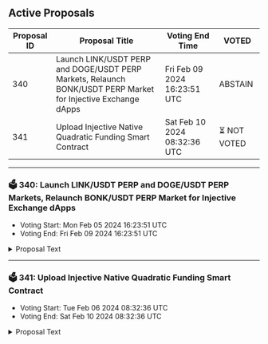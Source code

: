 ## Active Proposals

| Proposal ID | Proposal Title | Voting End Time | VOTED |
|-------------|----------------|-----------------|-------|
| 340 | Launch LINK/USDT PERP and DOGE/USDT PERP Markets, Relaunch BONK/USDT PERP Market for Injective Exchange dApps | Fri Feb 09 2024 16:23:51 UTC | ABSTAIN |
| 341 | Upload Injective Native Quadratic Funding Smart Contract | Sat Feb 10 2024 08:32:36 UTC | ⏳ NOT VOTED |

---

### 🗳 340: Launch LINK/USDT PERP and DOGE/USDT PERP Markets, Relaunch BONK/USDT PERP Market for Injective Exchange dApps
- Voting Start: Mon Feb 05 2024 16:23:51 UTC
- Voting End: Fri Feb 09 2024 16:23:51 UTC

<details>
<summary>Proposal Text</summary>
 
This proposal, if passed, will launch the LINK/USDT PERP and DOGE/USDT PERP markets. In addition, the BONK/USDT PERP market will be relaunched with initial margin ratio of 0.195 and maintenance margin ratio of 0.095, maker/taker fees will be updated to -0.01%/0.1%, and price ticks/quantity ticks will be set to 0.00000001/10000. The oracle will also be updated to use a Pyth price feed.nn- By voting YES on this proposal, you agree to launch/relaunch the perp markets as described above.n- By voting NO on the proposal, you do not support launching/relaunching the perp markets as described above.n- By voting NO WITH VETO, you find this proposal to be (1) spam, i.e., irrelevant to the Injective ecosystem, (2) disproportionately infringes on minority interests, or (3) violates or encourages violation of the rules of engagement as currently set out by Injective governance. If the number of ‘NoWithVeto’ votes is greater than a third of total votes, the proposal is rejected and the 100 INJ deposit is burned.n- By voting ABSTAIN, you wish to contribute to quorum while formally declining to vote either for or against the proposal.nnDisclosure: I am a member of the Injective Labs team.
</details>

---

### 🗳 341: Upload Injective Native Quadratic Funding Smart Contract
- Voting Start: Tue Feb 06 2024 08:32:36 UTC
- Voting End: Sat Feb 10 2024 08:32:36 UTC

<details>
<summary>Proposal Text</summary>
 
DoraHacks is proposing the deployment of a Quadratic Funding contract natively on Injective, allowing Injective's ecosystem loyal community members to have a voice in supporting projects they value. The DoraHacks team together with the Injective Foundation would facilitate multiple Quadratic Funding rounds, enabling the distribution of community contributions and matching funds to Injective ecosystem projects. For more information refer to forum post: https://gov.injective.network/discussion/15042-deploying-injective-native-quadratic-funding-smart-contract
</details>
